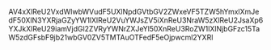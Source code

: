 AV4xXlReU2VxdWlwbWVudF5UXlNpdGVtbGV2ZWxeVF5TZW5hYmxlXmJedF50XlN3YXRjaGZyYW1lXlReU2VuYWJsZV5iXnReU3NraW5zXlReU2JsaXp6YXJkXlReU29iamVjdGl2ZVRyYWNrZXJeYl50XnReU3RoZW1lXlNjbGFzc15TaW5zdGFsbF9jb21wbGV0ZV5TMTAuOTFedF5eOjpwcml2YXRl